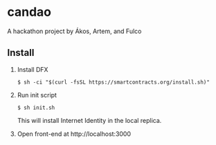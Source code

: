 # candao

A hackathon project by Ákos, Artem, and Fulco

## Install

1. Install DFX
   ```
   $ sh -ci "$(curl -fsSL https://smartcontracts.org/install.sh)"
   ```
1. Run init script

   ```
   $ sh init.sh
   ```

   This will install Internet Identity in the local replica.

1. Open front-end at http://localhost:3000
